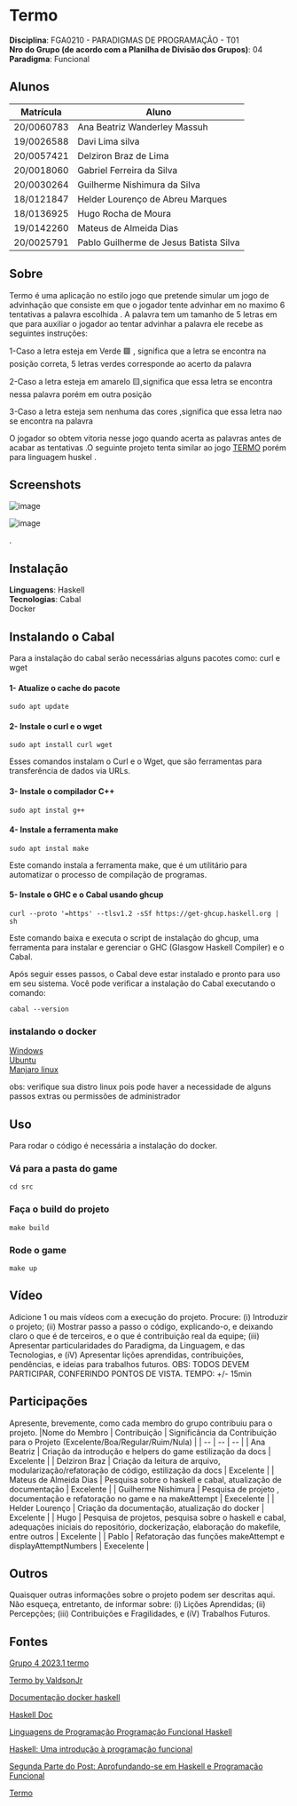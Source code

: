 # Termo

**Disciplina**: FGA0210 - PARADIGMAS DE PROGRAMAÇÃO - T01 <br>
**Nro do Grupo (de acordo com a Planilha de Divisão dos Grupos)**: 04<br>
**Paradigma**: Funcional<br>

## Alunos
|Matrícula | Aluno |
| -- | -- |
| 20/0060783  |  Ana Beatriz Wanderley Massuh |
| 19/0026588  |  Davi Lima silva |
| 20/0057421  |  Delziron Braz de Lima |
| 20/0018060  |  Gabriel Ferreira da Silva |
| 20/0030264  |  Guilherme Nishimura da Silva |
| 18/0121847  |  Helder Lourenço de Abreu Marques |
| 18/0136925  |  Hugo Rocha de Moura |
| 19/0142260  |  Mateus de Almeida Dias |
| 20/0025791  |  Pablo Guilherme de Jesus Batista Silva |

## Sobre 

Termo é uma aplicação no estilo jogo que pretende simular um jogo de advinhação que consiste em que o jogador tente advinhar em no maximo 6 tentativas a palavra escolhida . A palavra tem um tamanho de 5 letras em que para auxiliar o jogador ao tentar advinhar a palavra ele recebe as seguintes instruções:

1-Caso a letra esteja em Verde 🟩 , significa que a letra se encontra na posição correta, 5 letras verdes corresponde ao acerto da palavra

2-Caso a letra esteja em amarelo 🟨,significa que essa letra se encontra nessa palavra porém em outra posição

3-Caso a letra esteja sem nenhuma das cores ,significa que essa letra nao se encontra na palavra

O jogador so obtem vitoria nesse jogo quando acerta as palavras antes de acabar as tentativas .O seguinte projeto tenta similar ao jogo [TERMO](https://term.ooo/) porém para linguagem huskel .

## Screenshots

![image](https://github.com/UnBParadigmas2024-1/2024.1_G4_Funcional_Termo/assets/78215376/60d4da2b-dbaa-40f4-994d-42b5e64d3711)

![image](https://github.com/UnBParadigmas2024-1/2024.1_G4_Funcional_Termo/assets/78215376/27eef21b-b468-45ba-a580-15caec6e179e)



.

## Instalação 
**Linguagens**: Haskell<br>
**Tecnologias**: Cabal<br>
Docker

## Instalando o Cabal
Para a instalação do cabal serão necessárias alguns pacotes como: curl e wget

#### 1- Atualize o cache do pacote
```sudo apt update```

#### 2- Instale o curl e o wget
```sudo apt install curl wget```

Esses comandos instalam o Curl e o Wget, que são ferramentas para transferência de dados via URLs.

#### 3- Instale o compilador C++
```sudo apt instal g++```

#### 4- Instale a ferramenta make
```sudo apt instal make```

Este comando instala a ferramenta make, que é um utilitário para automatizar o processo de compilação de programas.

#### 5- Instale o GHC e o Cabal usando ghcup
```curl --proto '=https' --tlsv1.2 -sSf https://get-ghcup.haskell.org | sh```

Este comando baixa e executa o script de instalação do ghcup, uma ferramenta para instalar e gerenciar o GHC (Glasgow Haskell Compiler) e o Cabal.

Após seguir esses passos, o Cabal deve estar instalado e pronto para uso em seu sistema. Você pode verificar a instalação do Cabal executando o comando:

```cabal --version```

### instalando o docker

[Windows](https://docs.docker.com/desktop/install/windows-install/) <br>
[Ubuntu](https://docs.docker.com/engine/install/ubuntu/)<br>
[Manjaro linux](https://manjariando.com.br/docker/)<br>

obs: verifique sua distro linux pois pode haver a necessidade de alguns passos extras ou permissões de administrador


## Uso 
Para rodar o código é necessária a instalação do docker.

### Vá para a pasta do game
    cd src
### Faça o build do projeto
    make build
### Rode o game
    make up

## Vídeo
Adicione 1 ou mais vídeos com a execução do projeto.
Procure: 
(i) Introduzir o projeto;
(ii) Mostrar passo a passo o código, explicando-o, e deixando claro o que é de terceiros, e o que é contribuição real da equipe;
(iii) Apresentar particularidades do Paradigma, da Linguagem, e das Tecnologias, e
(iV) Apresentar lições aprendidas, contribuições, pendências, e ideias para trabalhos futuros.
OBS: TODOS DEVEM PARTICIPAR, CONFERINDO PONTOS DE VISTA.
TEMPO: +/- 15min

## Participações
Apresente, brevemente, como cada membro do grupo contribuiu para o projeto.
|Nome do Membro | Contribuição | Significância da Contribuição para o Projeto (Excelente/Boa/Regular/Ruim/Nula) |
| -- | -- | -- |
| Ana Beatriz |	Criação da introdução e helpers do game estilização da docs	| Excelente |
| Delziron Braz	| Criação da leitura de arquivo, modularização/refatoração de código, estilização da docs |	Excelente |
| Mateus de Almeida Dias |	Pesquisa sobre o haskell e cabal, atualização de documentação |	Excelente |
| Guilherme Nishimura  | Pesquisa de projeto , documentação  e refatoração no game e na makeAttempt   | Execelente |
| Helder Lourenço |	Criação da documentação, atualização do docker | Excelente |
| Hugo  |  Pesquisa de projetos, pesquisa sobre o haskell e cabal, adequações iniciais do repositório, dockerização, elaboração do makefile, entre outros | Excelente |
| Pablo  |  Refatoração das funções makeAttempt e displayAttemptNumbers | Execelente |


## Outros 
Quaisquer outras informações sobre o projeto podem ser descritas aqui. Não esqueça, entretanto, de informar sobre:
(i) Lições Aprendidas;
(ii) Percepções;
(iii) Contribuições e Fragilidades, e
(iV) Trabalhos Futuros.

## Fontes

[Grupo 4 2023.1 termo](https://github.com/UnBParadigmas2023-1/2023.1_G4_Funcional_Termo/tree/main)

[Termo by ValdsonJr](https://github.com/Valdsonjr/termo-hs/tree/main)

[Documentação docker haskell](https://hub.docker.com/_/haskell/)

[Haskell Doc](https://www.haskell.org/documentation/)

[Linguagens de Programação Programação Funcional Haskell](http://profs.ic.uff.br/~bazilio/cursos/lp/material/ProgFuncional.pdf)

[Haskell: Uma introdução à programação funcional](https://pt.annas-archive.org/md5/f4b1fae5debfb88217490caaeccb8578)

[Segunda Parte do Post: Aprofundando-se em Haskell e Programação Funcional](https://blog.skill.dev/segunda-parte-do-post-aprofundando-se-em-haskell-e-programacao-funcional/)

[Termo](https://term.ooo/)
